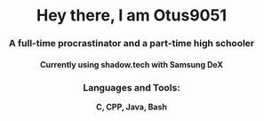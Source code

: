 <h1 align="center">Hey there, I am Otus9051</h1>
<h3 align="center">A full-time procrastinator and a part-time high schooler</h3>

<h4 align="center">Currently using shadow.tech with Samsung DeX</h4>

<h3 align="center">Languages and Tools:</h3>
<p align="center"> <b>C, CPP, Java, Bash</b></p>
